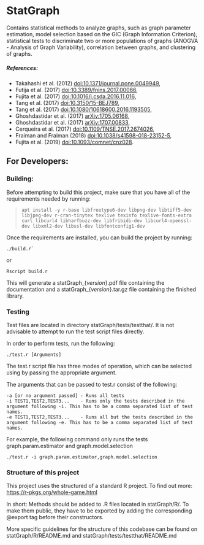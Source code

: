 # StatGraph

Contains statistical methods to analyze graphs, such as graph parameter estimation, model selection based on the GIC (Graph Information Criterion), statistical tests to discriminate two or more populations of graphs (ANOGVA - Analysis of Graph Variability), correlation between graphs, and clustering of graphs. 

##### *References*:

* Takahashi et al. (2012) <doi:10.1371/journal.pone.0049949>, 
* Futija et al. (2017) <doi:10.3389/fnins.2017.00066>, 
* Fujita et al. (2017) <doi:10.1016/j.csda.2016.11.016>, 
* Tang et al. (2017) <doi:10.3150/15-BEJ789>, 
* Tang et al. (2017) <doi:10.1080/10618600.2016.1193505>, 
* Ghoshdastidar et al. (2017) <arXiv:1705.06168>,  
* Ghoshdastidar et al. (2017) <arXiv:1707.00833>, 
* Cerqueira et al. (2017) <doi:10.1109/TNSE.2017.2674026>, 
* Fraiman and Fraiman (2018) <doi:10.1038/s41598-018-23152-5>, 
* Fujita et al. (2019) <doi:10.1093/comnet/cnz028>.

## For Developers:

### Building:

Before attempting to build this project, make sure that you have all of the requirements needed by running:

> `apt install -y r-base libfreetype6-dev libpng-dev libtiff5-dev libjpeg-dev r-cran-tinytex texlive texinfo texlive-fonts-extra curl libcurl4 libharfbuzz-dev libfribidi-dev libcurl4-openssl-dev libxml2-dev libssl-dev libfontconfig1-dev`

Once the requirements are installed, you can build the project by running:

    ./build.r`


or

    Rscript build.r

This will generate a statGraph_{*version*}.pdf file containing the documentation and a statGraph_{*version*}.tar.gz file containing the finished library.

### Testing

Test files are located in directory statGraph/tests/testthat/. It is not advisable to attempt to run the test script files directly.

In order to perform tests, run the following:

    ./test.r [Arguments]

The test.r script file has three modes of operation, which can be selected using by passing the appropriate argument.

The arguments that can be passed to test.r consist of the following:

    -a [or no argument passed] - Runs all tests
    -i TEST1,TEST2,TEST3...    - Runs only the tests described in the argument following -i. This has to be a comma separated list of test names.
    -e TEST1,TEST2,TEST3...    - Runs all but the tests described in the argument following -e. This has to be a comma separated list of test names.

For example, the following command only runs the tests graph.param.estimator and graph.model.selection

    ./test.r -i graph.param.estimator,graph.model.selection

### Structure of this project

This project uses the structured of a standard R project. To find out more: https://r-pkgs.org/whole-game.html

In short: Methods should be added to .R files located in statGraph/R/. To make them public, they have to be exported by adding the corresponding @export tag before their constructors.

More specific guidelines for the structure of this codebase can be found on statGraph/R/README.md and statGraph/tests/testthat/README.md


